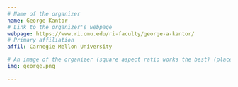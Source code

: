 ```yaml
---
# Name of the organizer
name: George Kantor
# Link to the organizer's webpage
webpage: https://www.ri.cmu.edu/ri-faculty/george-a-kantor/
# Primary affiliation
affil: Carnegie Mellon University

# An image of the organizer (square aspect ratio works the best) (place in the `assets/img/organizers` directory)
img: george.png

---
```


